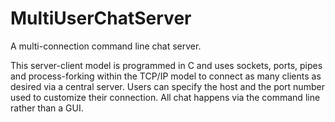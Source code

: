 # MultiUserChatServer
A multi-connection command line chat server.

This server-client model is programmed in C and uses sockets, ports, pipes and process-forking
within the TCP/IP model to connect as many clients as desired via a central server. Users can 
specify the host and the port number used to customize their connection. All chat happens via 
the command line rather than a GUI.
